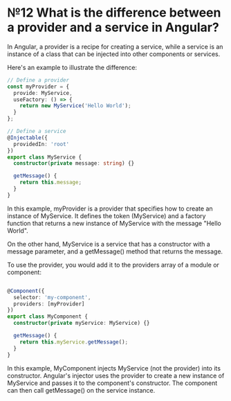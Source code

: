 # №12 What is the difference between a provider and a service in Angular?

In Angular, a provider is a recipe for creating a service, while a service is an instance of a class that can be injected into other components or services.

Here's an example to illustrate the difference:

```typescript
// Define a provider
const myProvider = { 
  provide: MyService,
  useFactory: () => {
    return new MyService('Hello World');
  }
};

// Define a service
@Injectable({
  providedIn: 'root'
})
export class MyService {
  constructor(private message: string) {}

  getMessage() {
    return this.message;
  }
}
```

In this example, myProvider is a provider that specifies how to create an instance of MyService. It defines the token (MyService) and a factory function that returns a new instance of MyService with the message "Hello World".

On the other hand, MyService is a service that has a constructor with a message parameter, and a getMessage() method that returns the message.

To use the provider, you would add it to the providers array of a module or component:

```typescript

@Component({
  selector: 'my-component',
  providers: [myProvider]
})
export class MyComponent {
  constructor(private myService: MyService) {}

  getMessage() {
    return this.myService.getMessage();
  }
}
```
In this example, MyComponent injects MyService (not the provider) into its constructor. Angular's injector uses the provider to create a new instance of MyService and passes it to the component's constructor. The component can then call getMessage() on the service instance.